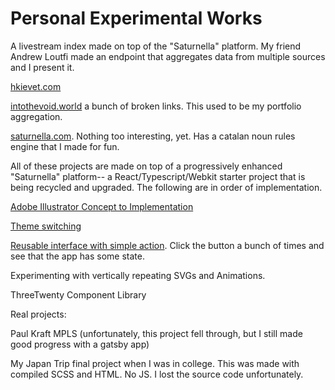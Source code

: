 # Personal Experimental Works

A livestream index made on top of the "Saturnella" platform.  My friend Andrew Loutfi made an endpoint that aggregates data from multiple sources and I present it.
[](https://plamp.live)

[hkievet.com](hkievet.com)

[intothevoid.world](intothevoid.world) a bunch of broken links.  This used to be my portfolio aggregation.

[saturnella.com](saturnella.com).  Nothing too interesting, yet.  Has a catalan noun rules engine that I made for fun.


All of these projects are made on top of a progressively enhanced "Saturnella" platform-- a React/Typescript/Webkit starter project that is being recycled and upgraded. The following are in order of implementation.

[Adobe Illustrator Concept to Implementation](https://stoic-davinci-4c3504.netlify.app)

[Theme switching](https://t.co/LTMByZW3fn?amp=1)

[Reusable interface with simple action](https://competent-mayer-5ca6c6.netlify.app). Click the button a bunch of times and see that the app has some state.

Experimenting with vertically repeating SVGs and Animations.
[](https://eager-clarke-6a698f.netlify.app)

ThreeTwenty Component Library
[](https://www.hkievet.com/three)

Real projects:

Paul Kraft MPLS (unfortunately, this project fell through, but I still made good progress with a gatsby app)
[](https://paulkraft.netlify.app)

My Japan Trip final project when I was in college.  This was made with compiled SCSS and HTML.  No JS.  I lost the source code unfortunately.
[](http://hkievet.github.io/JapanFinalProject/)

